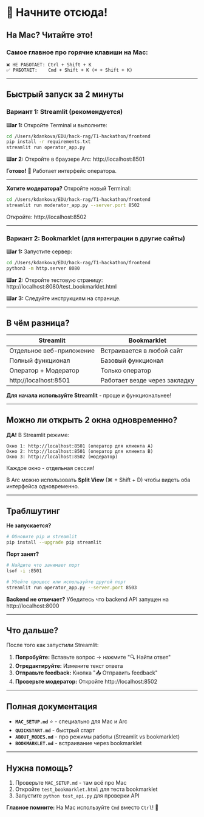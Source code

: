 # 👋 Начните отсюда!

## На Mac? Читайте это!

### Самое главное про горячие клавиши на Mac:

```
❌ НЕ РАБОТАЕТ: Ctrl + Shift + K
✅ РАБОТАЕТ:    Cmd + Shift + K (⌘ + Shift + K)
```

---

## Быстрый запуск за 2 минуты

### Вариант 1: Streamlit (рекомендуется)

**Шаг 1:** Откройте Terminal и выполните:
```bash
cd /Users/kdankova/EDU/hack-rag/T1-hackathon/frontend
pip install -r requirements.txt
streamlit run operator_app.py
```

**Шаг 2:** Откройте в браузере Arc:
http://localhost:8501

**Готово!** 🎉 Работает интерфейс оператора.

---

**Хотите модератора?** Откройте новый Terminal:
```bash
cd /Users/kdankova/EDU/hack-rag/T1-hackathon/frontend
streamlit run moderator_app.py --server.port 8502
```

Откройте: http://localhost:8502

---

### Вариант 2: Bookmarklet (для интеграции в другие сайты)

**Шаг 1:** Запустите сервер:
```bash
cd /Users/kdankova/EDU/hack-rag/T1-hackathon/frontend
python3 -m http.server 8080
```

**Шаг 2:** Откройте тестовую страницу:
http://localhost:8080/test_bookmarklet.html

**Шаг 3:** Следуйте инструкциям на странице.

---

## В чём разница?

| Streamlit | Bookmarklet |
|-----------|-------------|
| Отдельное веб-приложение | Встраивается в любой сайт |
| Полный функционал | Базовый функционал |
| Оператор + Модератор | Только оператор |
| http://localhost:8501 | Работает везде через закладку |

**Для начала используйте Streamlit** - проще и функциональнее!

---

## Можно ли открыть 2 окна одновременно?

**ДА!** В Streamlit режиме:

```
Окно 1: http://localhost:8501 (оператор для клиента A)
Окно 2: http://localhost:8501 (оператор для клиента B)
Окно 3: http://localhost:8502 (модератор)
```

Каждое окно - отдельная сессия!

В Arc можно использовать **Split View** (⌘ + Shift + D) чтобы видеть оба интерфейса одновременно.

---

## Траблшутинг

**Не запускается?**
```bash
# Обновите pip и streamlit
pip install --upgrade pip streamlit
```

**Порт занят?**
```bash
# Найдите что занимает порт
lsof -i :8501

# Убейте процесс или используйте другой порт
streamlit run operator_app.py --server.port 8503
```

**Backend не отвечает?**
Убедитесь что backend API запущен на http://localhost:8000

---

## Что дальше?

После того как запустили Streamlit:

1. **Попробуйте:** Вставьте вопрос → нажмите "🔍 Найти ответ"
2. **Отредактируйте:** Измените текст ответа
3. **Отправьте feedback:** Кнопка "📤 Отправить feedback"
4. **Проверьте модератор:** Откройте http://localhost:8502

---

## Полная документация

- **`MAC_SETUP.md`** ⭐ - специально для Mac и Arc
- **`QUICKSTART.md`** - быстрый старт
- **`ABOUT_MODES.md`** - про режимы работы (Streamlit vs bookmarklet)
- **`BOOKMARKLET.md`** - встраивание через bookmarklet

---

## Нужна помощь?

1. Проверьте `MAC_SETUP.md` - там всё про Mac
2. Откройте `test_bookmarklet.html` для теста bookmarklet
3. Запустите `python test_api.py` для проверки API

**Главное помните:** На Mac используйте `Cmd` вместо `Ctrl`! 🍎

